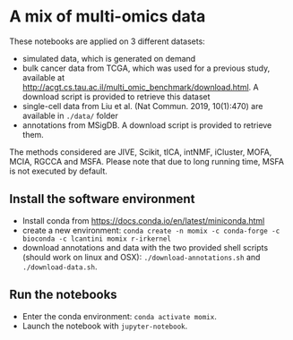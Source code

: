 # A mix of multi-omics data

These notebooks are applied on 3 different datasets:

* simulated data, which is generated on demand
* bulk cancer data from TCGA, which was used for a previous study, available at
  http://acgt.cs.tau.ac.il/multi_omic_benchmark/download.html. A download script
  is provided to retrieve this dataset
* single-cell data from Liu et al. (Nat Commun. 2019, 10(1):470) are available in `./data/` folder
* annotations from MSigDB. A download script is provided to retrieve them.

The methods considered are JIVE, Scikit, tICA, intNMF, iCluster, MOFA, MCIA, RGCCA and MSFA. Please note that due to long running time, MSFA is not executed by default.


## Install the software environment

* Install conda from https://docs.conda.io/en/latest/miniconda.html
 * create a new environment: `conda create -n momix -c conda-forge -c bioconda -c lcantini momix r-irkernel`
* download annotations and data with the two provided shell scripts (should work on linux and OSX):
 `./download-annotations.sh` and `./download-data.sh`.


## Run the notebooks

* Enter the conda environment: `conda activate momix`.
* Launch the notebook with `jupyter-notebook`.
